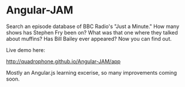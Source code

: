 Angular-JAM
===========

Search an episode database of BBC Radio's "Just a Minute." How many shows has Stephen Fry been on? What was that one where they talked about muffins? Has Bill Bailey ever appeared? Now you can find out.

Live demo here:

http://quadrophone.github.io/Angular-JAM/app


Mostly an Angular.js learning excerise, so many improvements coming soon.
